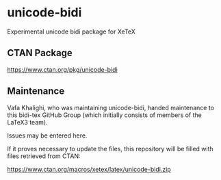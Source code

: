 # unicode-bidi
Experimental unicode bidi package for XeTeX

## CTAN Package
 https://www.ctan.org/pkg/unicode-bidi



## Maintenance
Vafa Khalighi, who was maintaining unicode-bidi, handed maintenance to this bidi-tex
GitHub Group (which initially consists of members of the LaTeX3 team).

Issues may be entered here.

If it proves necessary to update the files, this repository will
be filled with files retrieved from CTAN:

https://www.ctan.org/macros/xetex/latex/unicode-bidi.zip


